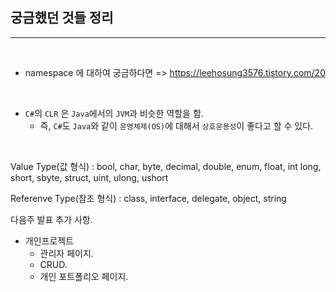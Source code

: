 ## 궁금했던 것들 정리 
----

<br />

- namespace 에 대하여 궁금하다면 => https://leehosung3576.tistory.com/20

<br />

- `C#`의 `CLR` 은 `Java`에서의 `JVM`과 비슷한 역할을 함.
    - 즉, `C#`도 `Java`와 같이 `운영체제(OS)`에 대해서 `상호운용성`이 좋다고 할 수 있다.

<br />


Value Type(값 형식) : bool, char, byte, decimal, double, enum, float, int long, short, sbyte, struct, uint, ulong, ushort

Referenve Type(참조 형식) : class, interface, delegate, object, string

다음주 발표 추가 사항.

- 개인프로젝트
  - 관리자 페이지.
  - CRUD.
  - 개인 포트폴리오 페이지.